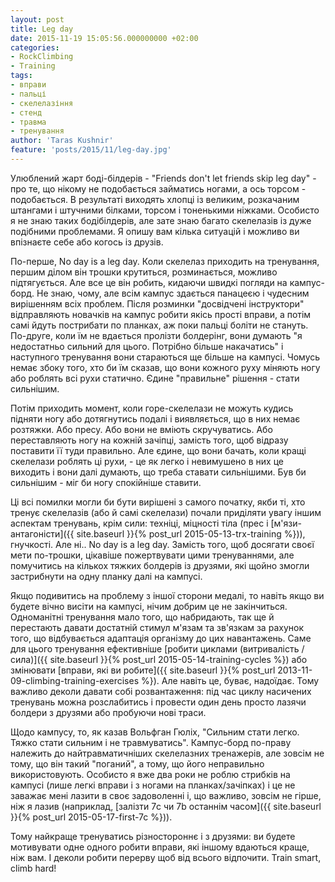```yaml
---
layout: post
title: Leg day
date: 2015-11-19 15:05:56.000000000 +02:00
categories:
- RockClimbing
- Training
tags:
- вправи
- пальці
- скелелазіння
- стенд
- травма
- тренування
author: 'Taras Kushnir'
feature: 'posts/2015/11/leg-day.jpg'
---
```


Улюблений жарт боді-білдерів - "Friends don't let friends skip leg day" - про те, що нікому не подобається займатись ногами, а ось торсом - подобається. В результаті виходять хлопці із великим, розкачаним штангами і штучними білками, торсом і тоненькими ніжками. Особисто я не знаю таких бодібілдерів, але зате знаю багато скелелазів із дуже подібними проблемами. Я опишу вам кілька ситуацій і можливо ви впізнаєте себе або когось із друзів.

<!--more-->

По-перше, No day is a leg day. Коли скелелаз приходить на тренування, першим ділом він трошки крутиться, розминається, можливо підтягується. Але все це він робить, кидаючи швидкі погляди на кампус-борд. Не знаю, чому, але всім кампус здається панацеєю і чудесним вирішенням всіх проблем. Після розминки "досвідчені інструктори" відправляють новачків на кампус робити якісь прості вправи, а потім самі йдуть пострибати по планках, аж поки пальці боліти не стануть. По-друге, коли їм не вдається пролізти болдерінг, вони думають "я недостатньо сильний для цього. Потрібно більше накачатись" і наступного тренування вони стараються ще більше на кампусі. Чомусь немає збоку того, хто би їм сказав, що вони кожного руху міняють ногу або роблять всі рухи статично. Єдине "правильне" рішення - стати сильнішим.

Потім приходить момент, коли горе-скелелази не можуть кудись підняти ногу або дотягнутись подалі і виявляється, що в них немає розтяжки. Або пресу. Або вони не вміють скручуватись. Або переставляють ногу на кожній зачіпці, замість того, щоб відразу поставити її туди правильно. Але єдине, що вони бачать, коли кращі скелелази роблять ці рухи, - це як легко і невимушено в них це виходить і вони далі думають, що треба ставати сильнішими. Був би сильнішим - міг би ногу спокійніше ставити.

Ці всі помилки могли би бути вирішені з самого початку, якби ті, хто тренує скелелазів (або й самі скелелази) почали приділяти увагу іншим аспектам тренувань, крім сили: техніці, міцності тіла (прес і [м'язи-антагоністи]({{ site.baseurl }}{% post_url 2015-05-13-trx-training %})), гнучкості. Але ні.. No day is a leg day. Замість того, щоб досягати своєї мети по-трошки, цікавіше пожертвувати цими тренуваннями, але помучитись на кількох тяжких болдерів із друзями, які щойно змогли застрибнути на одну планку далі на кампусі.

Якщо подивитись на проблему з іншої сторони медалі, то навіть якщо ви будете вічно висіти на кампусі, нічим добрим це не закінчиться. Одноманітні тренування мало того, що набридають, так ще й перестають давати достатній стимул м'язам та зв'язкам за рахунок того, що відбувається адаптація організму до цих навантажень. Саме для цього тренування ефективніше [робити циклами (витривалість / сила)]({{ site.baseurl }}{% post_url 2015-05-14-training-cycles %}) або змінювати [вправи, які ви робите]({{ site.baseurl }}{% post_url 2013-11-09-climbing-training-exercises %}). Але навіть це, буває, надоїдає. Тому важливо деколи давати собі розвантаження: під час циклу насичених тренувань можна розслабитись і провести один день просто лазячи болдери з друзями або пробуючи нові траси.

Щодо кампусу, то, як казав Вольфган Гюліх, "Сильним стати легко. Тяжко стати сильним і не травмуватись". Кампус-борд по-праву належить до найтравматичніших скелелазних тренажерів, але зовсім не тому, що він такий "поганий", а тому, що його неправильно використовують. Особисто я вже два роки не роблю стрибків на кампусі (лише легкі вправи і з ногами на планках/зачіпках) і це не заважає мені лазити в своє задоволенні і, що важливо, зовсім не гірше, ніж я лазив (наприклад, [залізти 7c чи 7b останнім часом]({{ site.baseurl }}{% post_url 2015-05-17-first-7c %})).

Тому найкраще тренуватись різностороннє і з друзями: ви будете мотивувати одне одного робити вправи, які іншому вдаються краще, ніж вам. І деколи робити перерву щоб від всього відпочити. Train smart, climb hard!
